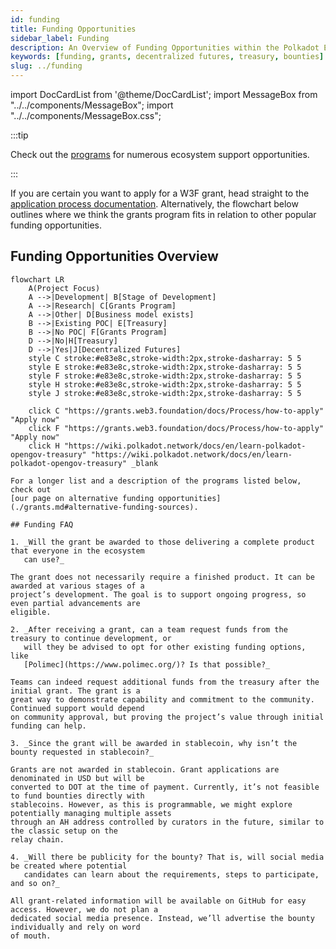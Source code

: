 ```yaml
---
id: funding
title: Funding Opportunities
sidebar_label: Funding
description: An Overview of Funding Opportunities within the Polkadot Ecosystem.
keywords: [funding, grants, decentralized futures, treasury, bounties]
slug: ../funding
---
```


import DocCardList from '@theme/DocCardList'; import MessageBox from "../../components/MessageBox";
import "../../components/MessageBox.css";

<MessageBox message="For fundraising in a decentralized, transparent, and regulatory compliant manner within the ecosystem, check out the [Polimec parachain](https://www.polimec.org/)." />

:::tip

Check out the [programs](programs-index) for numerous ecosystem support opportunities.

:::

<DocCardList />

If you are certain you want to apply for a W3F grant, head straight to the
[application process documentation](https://grants.web3.foundation/docs/Process/how-to-apply).
Alternatively, the flowchart below outlines where we think the grants program fits in relation to
other popular funding opportunities.

## Funding Opportunities Overview

```mermaid
flowchart LR
    A(Project Focus)
    A -->|Development| B[Stage of Development]
    A -->|Research| C[Grants Program]
    A -->|Other| D[Business model exists]
    B -->|Existing POC| E[Treasury]
    B -->|No POC| F[Grants Program]
    D -->|No|H[Treasury]
    D -->|Yes|J[Decentralized Futures]
    style C stroke:#e83e8c,stroke-width:2px,stroke-dasharray: 5 5
    style E stroke:#e83e8c,stroke-width:2px,stroke-dasharray: 5 5
    style F stroke:#e83e8c,stroke-width:2px,stroke-dasharray: 5 5
    style H stroke:#e83e8c,stroke-width:2px,stroke-dasharray: 5 5
    style J stroke:#e83e8c,stroke-width:2px,stroke-dasharray: 5 5

    click C "https://grants.web3.foundation/docs/Process/how-to-apply" "Apply now"
    click F "https://grants.web3.foundation/docs/Process/how-to-apply" "Apply now"
    click H "https://wiki.polkadot.network/docs/en/learn-polkadot-opengov-treasury" "https://wiki.polkadot.network/docs/en/learn-polkadot-opengov-treasury" _blank

For a longer list and a description of the programs listed below, check out
[our page on alternative funding opportunities](./grants.md#alternative-funding-sources).

## Funding FAQ

1. _Will the grant be awarded to those delivering a complete product that everyone in the ecosystem
   can use?_

The grant does not necessarily require a finished product. It can be awarded at various stages of a
project’s development. The goal is to support ongoing progress, so even partial advancements are
eligible.

2. _After receiving a grant, can a team request funds from the treasury to continue development, or
   will they be advised to opt for other existing funding options, like
   [Polimec](https://www.polimec.org/)? Is that possible?_

Teams can indeed request additional funds from the treasury after the initial grant. The grant is a
great way to demonstrate capability and commitment to the community. Continued support would depend
on community approval, but proving the project’s value through initial funding can help.

3. _Since the grant will be awarded in stablecoin, why isn’t the bounty requested in stablecoin?_

Grants are not awarded in stablecoin. Grant applications are denominated in USD but will be
converted to DOT at the time of payment. Currently, it’s not feasible to fund bounties directly with
stablecoins. However, as this is programmable, we might explore potentially managing multiple assets
through an AH address controlled by curators in the future, similar to the classic setup on the
relay chain.

4. _Will there be publicity for the bounty? That is, will social media be created where potential
   candidates can learn about the requirements, steps to participate, and so on?_

All grant-related information will be available on GitHub for easy access. However, we do not plan a
dedicated social media presence. Instead, we’ll advertise the bounty individually and rely on word
of mouth.
